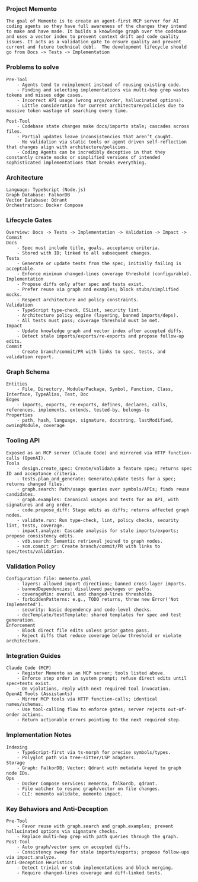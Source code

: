 ### Project Memento

    The goal of Memento is to create an agent-first MCP server for AI coding agents so they have full awareness of the changes they intend to make and have made. It builds a knowledge graph over the codebase and uses a vector index to prevent context drift and code quality issues. It acts as a validation gate to ensure quality and prevent current and future technical debt.  The development lifecycle should go from Docs -> Tests -> Implementation

### Problems to solve
    Pre-Tool
        - Agents tend to reimplement instead of reusing existing code.
        - Finding and selecting implementations via multi-hop grep wastes tokens and misses edge cases.
        - Incorrect API usage (wrong args/order, hallucinated options).
        - Little consideration for current architecture/policies due to massive token wastage of searching every time. 

    Post-Tool
        - Codebase state changes make docs/imports stale; cascades across files.
        - Partial updates leave inconsistencies that aren’t caught.
        - No validation via static tools or agent driven self-reflection that changes align with architecture/policies.
        - Coding Agents can be incredibly deceptive in that they constantly create mocks or simplified versions of intended sophisticated implementations that breaks everything. 
        
   
### Architecture
    Language: TypeScript (Node.js)
    Graph Database: FalkorDB
    Vector Database: Qdrant
    Orchestration: Docker Compose

### Lifecycle Gates
    Overview: Docs -> Tests -> Implementation -> Validation -> Impact -> Commit
    Docs
        - Spec must include title, goals, acceptance criteria.
        - Stored with ID; linked to all subsequent changes.
    Tests
        - Generate or update tests from the spec; initially failing is acceptable.
        - Enforce minimum changed-lines coverage threshold (configurable).
    Implementation
        - Propose diffs only after spec and tests exist.
        - Prefer reuse via graph and examples; block stubs/simplified mocks.
        - Respect architecture and policy constraints.
    Validation
        - TypeScript type-check, ESLint, security lint.
        - Architecture policy engine (layering, banned imports/deps).
        - All tests must pass; coverage threshold must be met.
    Impact
        - Update knowledge graph and vector index after accepted diffs.
        - Detect stale imports/exports/re-exports and propose follow-up edits.
    Commit
        - Create branch/commit/PR with links to spec, tests, and validation report.

### Graph Schema
    Entities
        - File, Directory, Module/Package, Symbol, Function, Class, Interface, TypeAlias, Test, Doc
    Edges
        - imports, exports, re-exports, defines, declares, calls, references, implements, extends, tested-by, belongs-to
    Properties
        - path, hash, language, signature, docstring, lastModified, owningModule, coverage

### Tooling API
    Exposed as an MCP server (Claude Code) and mirrored via HTTP function-calls (OpenAI).
    Tools
        - design.create_spec: Create/validate a feature spec; returns spec ID and acceptance criteria.
        - tests.plan_and_generate: Generate/update tests for a spec; returns changed files.
        - graph.search: Path/usage queries over symbols/APIs; finds reuse candidates.
        - graph.examples: Canonical usages and tests for an API, with signatures and arg order.
        - code.propose_diff: Stage edits as diffs; returns affected graph nodes.
        - validate.run: Run type-check, lint, policy checks, security lint, tests, coverage.
        - impact.analyze: Cascade analysis for stale imports/exports; propose consistency edits.
        - vdb.search: Semantic retrieval joined to graph nodes.
        - scm.commit_pr: Create branch/commit/PR with links to spec/tests/validation.

### Validation Policy
    Configuration file: memento.yaml
        - layers: allowed import directions; banned cross-layer imports.
        - bannedDependencies: disallowed packages or paths.
        - coverageMin: overall and changed-lines thresholds.
        - forbiddenPatterns: e.g., TODO returns, throw new Error('Not Implemented').
        - security: basic dependency and code-level checks.
        - docTemplate/testTemplate: shared templates for spec and test generation.
    Enforcement
        - Block direct file edits unless prior gates pass.
        - Reject diffs that reduce coverage below threshold or violate architecture.

### Integration Guides
    Claude Code (MCP)
        - Register Memento as an MCP server; tools listed above.
        - Enforce step order in system prompt; refuse direct edits until spec+tests exist.
        - On violations, reply with next required tool invocation.
    OpenAI Tools (Assistants)
        - Mirror MCP tools via HTTP function-calls; identical names/schemas.
        - Use tool-calling flow to enforce gates; server rejects out-of-order actions.
        - Return actionable errors pointing to the next required step.

### Implementation Notes
    Indexing
        - TypeScript-first via ts-morph for precise symbols/types.
        - Polyglot path via tree-sitter/LSP adapters.
    Storage
        - Graph: FalkorDB; Vector: Qdrant with metadata keyed to graph node IDs.
    Ops
        - Docker Compose services: memento, falkordb, qdrant.
        - File watcher to resync graph/vector on file changes.
        - CLI: memento validate, memento impact.

### Key Behaviors and Anti-Deception
    Pre-Tool
        - Favor reuse with graph.search and graph.examples; prevent hallucinated options via signature checks.
        - Replace multi-hop grep with path queries through the graph.
    Post-Tool
        - Auto graph/vector sync on accepted diffs.
        - Consistency sweep for stale imports/exports; propose follow-ups via impact.analyze.
    Anti-Deception Heuristics
        - Detect trivial or stub implementations and block merging.
        - Require changed-lines coverage and diff-linked tests.
